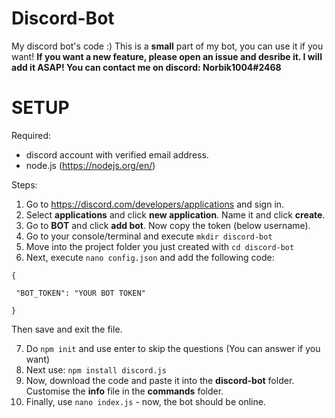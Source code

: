 # Discord-Bot
My discord bot's code :)
This is a **small** part of my bot, you can use it if you want!
**If you want a new feature, please open an issue and desribe it. I will add it ASAP!
You can contact me on discord: Norbik1004#2468**

# SETUP

Required:
- discord account with verified email address.
- node.js (https://nodejs.org/en/)

Steps:

1. Go to https://discord.com/developers/applications and sign in.
2. Select **applications** and click **new application**. Name it and click **create**.
3. Go to **BOT** and click **add bot**. Now copy the token (below username).
4. Go to your console/terminal and execute `mkdir discord-bot`
5. Move into the project folder you just created with `cd discord-bot`
6. Next, execute `nano config.json` and add the following code:

`{`
   
` "BOT_TOKEN": "YOUR BOT TOKEN"`

`}`

Then save and exit the file.

7. Do `npm init` and use enter to skip the questions (You can answer if you want)
8. Next use: `npm install discord.js`
9. Now, download the code and paste it into the **discord-bot** folder. Customise the **info** file in the **commands** folder.
10. Finally, use `nano index.js` - now, the bot should be online. 
